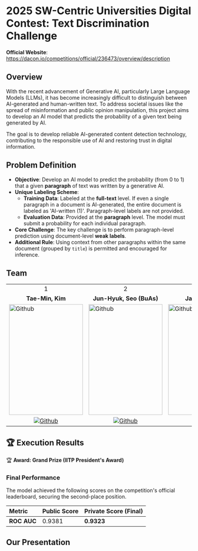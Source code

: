 # 2025 SW-Centric Universities Digital Contest: Text Discrimination Challenge
**Official Website**: https://dacon.io/competitions/official/236473/overview/description

## Overview

With the recent advancement of Generative AI, particularly Large Language Models (LLMs), it has become increasingly difficult to distinguish between AI-generated and human-written text. To address societal issues like the spread of misinformation and public opinion manipulation, this project aims to develop an AI model that predicts the probability of a given text being generated by AI.

The goal is to develop reliable AI-generated content detection technology, contributing to the responsible use of AI and restoring trust in digital information.


## Problem Definition

* **Objective**: Develop an AI model to predict the probability (from 0 to 1) that a given **paragraph** of text was written by a generative AI.
* **Unique Labeling Scheme**:
    * **Training Data**: Labeled at the **full-text** level. If even a single paragraph in a document is AI-generated, the entire document is labeled as 'AI-written (1)'. Paragraph-level labels are not provided.
    * **Evaluation Data**: Provided at the **paragraph** level. The model must submit a probability for each individual paragraph.
* **Core Challenge**: The key challenge is to perform paragraph-level prediction using document-level **weak labels**.
* **Additional Rule**: Using context from other paragraphs within the same document (grouped by `title`) is permitted and encouraged for inference.


## Team

<table>
  <tr>
    <td> <div align=center>  1 </div> </td>
    <td> <div align=center>  2 </div> </td>
    <td> <div align=center>  3 </div> </td>
    <td> <div align=center>  4 </div> </td>
  </tr>
  <tr>
    <td> <div align=center> <b>Tae-Min, Kim </b> </div> </td>
    <td> <div align=center> <b>Jun-Hyuk, Seo (BuAs)</b> </div> </td>
    <td> <div align=center> <b>Jae-Hyun, Jo</b>  </div>  </td>
    <td> <div align=center> <b>Geon-Woo, Yoo</b> </div> </td>
  </tr>
  <tr>
    <td> <img alt="Github" src ="https://github.com/user-attachments/assets/" width="200" height="300"/> </td>
    <td> <img alt="Github" src ="https://github.com/user-attachments/assets/2fad07e0-8441-46fd-8f4b-60870260e3f9" width="200" height="300"/> </td>
    <td>  <img  alt="Github"  src ="https://github.com/user-attachments/assets//"      width="200"  height="300"/>  </td>
    <td> <img alt="Github" src ="https://github.com/user-attachments/assets/" width="200" height="300"/> </td>
  </tr>
  <tr>
    <td> <div align=center> <a href=""> <img alt="Github" src ="https://img.shields.io/badge/Github-181717.svg?&style=plastic&logo=Github&logoColor=white"/> </div> </td>
    <td> <div align=center> <a href="https://github.com/SeoBuAs"> <img alt="Github" src ="https://img.shields.io/badge/Github-181717.svg?&style=plastic&logo=Github&logoColor=white"/> </div> </td>
    <td>  <div  align=center>  <a  href="">  <img  alt="Github"  src ="https://img.shields.io/badge/Github-181717.svg?&style=plastic&logo=Github&logoColor=white"/>  </div>  </td>
    <td> <div align=center> <a href=""> <img alt="Github" src ="https://img.shields.io/badge/Github-181717.svg?&style=plastic&logo=Github&logoColor=white"/> </div> </td>

  </tr>
</table>


## 🏆 Execution Results
🏆 **Award: Grand Prize (IITP President's Award)**

### Final Performance
The model achieved the following scores on the competition's official leaderboard, securing the second-place position.

| Metric     | Public Score | Private Score (Final) |
| :--------- | :----------- | :-------------------- |
| **ROC AUC** | 0.9381       | **0.9323** |


## Our Presentation


